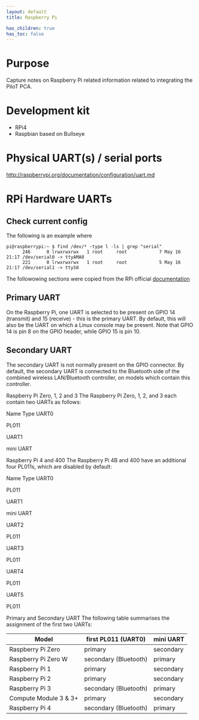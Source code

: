 ```yaml
---
layout: default
title: Raspberry Pi

has_children: true
has_toc: false
---
```


# Purpose

Capture notes on Raspberry Pi related information related to integrating the PiloT PCA.

# Development kit
* RPi4
* Raspbian based on Bullseye

# Physical UART(s) / serial ports
http://raspberrypi.org/documentation/configuration/uart.md


# RPi Hardware UARTs


## Check current config
The following is an example where 
```
pi@raspberrypi:~ $ find /dev/* -type l -ls | grep "serial"
      246      0 lrwxrwxrwx   1 root     root            7 May 16 21:17 /dev/serial0 -> ttyAMA0
      221      0 lrwxrwxrwx   1 root     root            5 May 16 21:17 /dev/serial1 -> ttyS0
```

The followowing sections were copied from the RPi official [documentation](https://www.raspberrypi.com/documentation/computers/configuration.html#configuring-uarts)

## Primary UART
On the Raspberry Pi, one UART is selected to be present on GPIO 14 (transmit) and 15 (receive) - this is the primary UART. By default, this will also be the UART on which a Linux console may be present. Note that GPIO 14 is pin 8 on the GPIO header, while GPIO 15 is pin 10.

## Secondary UART
The secondary UART is not normally present on the GPIO connector. By default, the secondary UART is connected to the Bluetooth side of the combined wireless LAN/Bluetooth controller, on models which contain this controller.


Raspberry Pi Zero, 1, 2 and 3
The Raspberry Pi Zero, 1, 2, and 3 each contain two UARTs as follows:

Name	Type
UART0

PL011

UART1

mini UART

Raspberry Pi 4 and 400
The Raspberry Pi 4B and 400 have an additional four PL011s, which are disabled by default:

Name	Type
UART0

PL011

UART1

mini UART

UART2

PL011

UART3

PL011

UART4

PL011

UART5

PL011




Primary and Secondary UART
The following table summarises the assignment of the first two UARTs:

|  Model | first PL011 (UART0) | mini UART | 
| ------ | ------------------- | --------- |
| Raspberry Pi Zero | primary  | secondary | 
| Raspberry Pi Zero W | secondary (Bluetooth) | primary |
| Raspberry Pi 1 | primary | secondary | 
| Raspberry Pi 2 | primary | secondary |
| Raspberry Pi 3 | secondary (Bluetooth) | primary | 
| Compute Module 3 & 3+ | primary | secondary | 
| Raspberry Pi 4 | secondary (Bluetooth) | primary |

